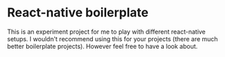 # React-native boilerplate

This is an experiment project for me to play with different react-native setups.
I wouldn't recommend using this for your projects (there are much better boilerplate projects).
However feel free to have a look about.
